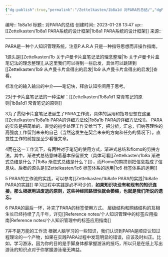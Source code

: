 ```yaml
---
{"dg-publish":true,"permalink":"/Zettelkasten/1b8a1d 对PARA的总结/","dgPassFrontmatter":true}
---
```


编号:: 1b8a1d
标题:: 对PARA的总结
创建时间:: 2023-01-28 13:47
up:: [[Zettelkasten/1b8a1 PARA系统的设计框架\|1b8a1 PARA系统的设计框架]]
来源:: 

---

PARA是一种个人知识管理系统，注意P.A.R.A 只是一种指导思想而非操作指南。

1源头是[[Zettelkasten/1b 关于卢曼卡片盒笔记法的理念整理\|1b 关于卢曼卡片盒笔记法的理念整理]],从这里我们可以得到一些启发，具体可以跳转到[[Zettelkasten/1b9 从卢曼卡片盒得出的启发\|1b9 从卢曼卡片盒得出的启发]]查看。

标准化的输入输出的中介——笔记块，释放认知空间用于思考。

2对于卡片盒笔记法的一种注解：[[Zettelkasten/1b8a1d1 常青笔记的原则\|1b8a1d1 常青笔记的原则]]

3为了贯彻卡片盒笔记法诞生了PARA工作流，具体的运用和指导思想在这里[[Zettelkasten/1b8a1b PARA的详细方法论\|1b8a1b PARA的详细方法论]]。
PARA的实质是把简单的、直觉的初步处理工作交给当下，把分析，汇总，归纳等理性的高强度工作留到未来的自己（当然这发生在契合未来的方向和任务的情况下）。直觉性工作的前提是至少看懂文章。

4而在这一工作流下，有两种对于笔记的使用方式，渐进式总结和flomo的剪拼方法。其中，渐进式总结意味着基本保留原文（具体可看[[Zettelkasten/1b8a 渐进式总结是什么？\|1b8a 渐进式总结是什么？]]），而Flomo的剪拼则把信息裁成了信息块。后者的源头是[[Zettelkasten/1c6 标签体系的运用\|1c6 标签体系的运用]]

5 PARA的工作流的实践，可以参考[[Zettelkasten/1b8a1e PARA的实践\|1b8a1e PARA的实践]]
学习过程中实践是必不可少的，**如果知识块没有和现有的知识连接，那么根据用进废退的原则，这些神经回路很快就会萎缩，也就是我们所说的遗忘。**

6 PARA的最后一环，补完了PARA的标签使用方式。
层级结构和网络结构的互相生长已经持续了几千年，详见[[Reference notes/个人知识管理中的标签应用指南\|Reference notes/个人知识管理中的标签应用指南]]

7并不是万能的工作流
根据人脑学习的一些知识，我们认识到PARA是顺应认知过程理论的一个产物，如果在实践PARA过程中发现明显的错误，应该及时纠正。比如，学习游泳，因为你的目的是手脚身体都掌握游泳的技巧，所以只是在纸上写出游泳的知识点对于你掌握游泳毫无裨益。